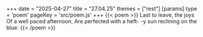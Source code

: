 +++
date = "2025-04-27"
title = "27.04.25"
themes = ["rest"]
[params]
  type = 'poem'
  pageKey = 'src/poem.js'
+++
{{< poem >}}
Last to leave, the joys
Of a well paced afternoon,
Are perfected with a heft-
-y sun reclining on the blue.
{{< /poem >}}